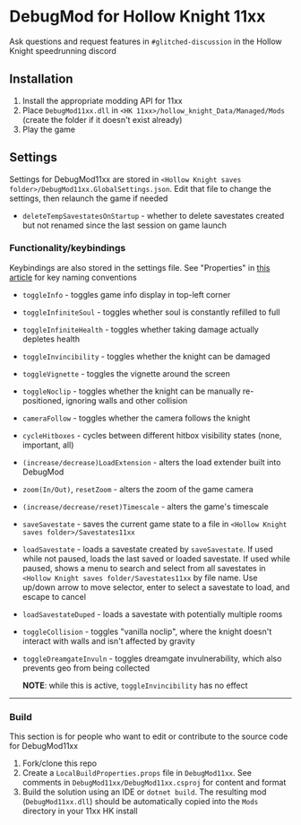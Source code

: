 # DebugMod for Hollow Knight 11xx

Ask questions and request features in `#glitched-discussion` in the Hollow Knight speedrunning discord

## Installation
1. Install the appropriate modding API for 11xx
2. Place `DebugMod11xx.dll` in `<HK 11xx>/hollow_knight_Data/Managed/Mods` (create the folder if it doesn't exist already)
3. Play the game

## Settings
Settings for DebugMod11xx are stored in `<Hollow Knight saves folder>/DebugMod11xx.GlobalSettings.json`. Edit that file to change the settings, then relaunch the game if needed
- `deleteTempSavestatesOnStartup` - whether to delete savestates created but not renamed since the last session on game launch

### Functionality/keybindings
Keybindings are also stored in the settings file. See "Properties" in [this article](https://docs.unity3d.com/ScriptReference/KeyCode.html) for key naming conventions
- `toggleInfo` - toggles game info display in top-left corner
- `toggleInfiniteSoul` - toggles whether soul is constantly refilled to full
- `toggleInfiniteHealth` - toggles whether taking damage actually depletes health
- `toggleInvincibility` - toggles whether the knight can be damaged
- `toggleVignette` - toggles the vignette around the screen
- `toggleNoclip` - toggles whether the knight can be manually re-positioned, ignoring walls and other collision
- `cameraFollow` - toggles whether the camera follows the knight
- `cycleHitboxes` - cycles between different hitbox visibility states (none, important, all)
- `(increase/decrease)LoadExtension` - alters the load extender built into DebugMod
- `zoom(In/Out)`, `resetZoom` - alters the zoom of the game camera
- `(increase/decrease/reset)Timescale` - alters the game's timescale
- `saveSavestate` - saves the current game state to a file in `<Hollow Knight saves folder>/Savestates11xx`
- `loadSavestate` - loads a savestate created by `saveSavestate`. If used while not paused, loads the last saved or loaded savestate. If used while paused, shows a menu to search and select from all savestates in `<Hollow Knight saves folder/Savestates11xx` by file name. Use up/down arrow to move selector, enter to select a savestate to load, and escape to cancel
- `loadSavestateDuped` - loads a savestate with potentially multiple rooms
- `toggleCollision` - toggles "vanilla noclip", where the knight doesn't interact with walls and isn't affected by gravity
- `toggleDreamgateInvuln` - toggles dreamgate invulnerability, which also prevents geo from being collected
  
  **NOTE**: while this is active, `toggleInvincibility` has no effect

---

### Build
This section is for people who want to edit or contribute to the source code for DebugMod11xx
1. Fork/clone this repo
2. Create a `LocalBuildProperties.props` file in `DebugMod11xx`. See comments in `DebugMod11xx/DebugMod11xx.csproj` for content and format
3. Build the solution using an IDE or `dotnet build`. The resulting mod (`DebugMod11xx.dll`) should be automatically copied into the `Mods` directory in your 11xx HK install